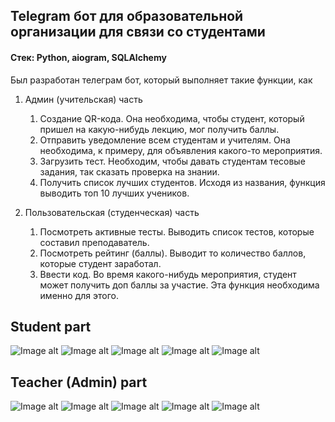 ## **Telegram бот** для образовательной организации для связи со студентами
   #### Стек: Python, aiogram, SQLAlchemy
   Был разработан телеграм бот, который выполняет такие функции, как
    
   1) Админ (учительская) часть
        1) Создание QR-кода. Она необходима, чтобы студент, который пришел на какую-нибудь лекцию, мог получить баллы.
        2) Отправить уведомление всем студентам и учителям. Она необходима, к примеру, для объявления какого-то
           мероприятия.
        3) Загрузить тест. Необходим, чтобы давать студентам тесовые задания, так сказать проверка на знании.
        4) Получить список лучших студентов. Исходя из названия, функция выводить топ 10 лучших учеников.

   2) Пользовательская (студенческая) часть
        1) Посмотреть активные тесты. Выводить список тестов, которые составил преподаватель.
        2) Посмотреть рейтинг (баллы). Выводит то количество баллов, которые студент заработал.
        3) Ввести код. Во время какого-нибудь мероприятия, студент может получить доп баллы за участие. Эта функция
           необходима именно для этого.

## Student part

![Image alt](https://github.com/dakusaido/TelegramBotPhotos/raw/main/photo_6_2023-04-29_12-46-33.jpg)
![Image alt](https://github.com/dakusaido/TelegramBotPhotos/raw/main/photo_7_2023-04-29_12-46-33.jpg)
![Image alt](https://github.com/dakusaido/TelegramBotPhotos/raw/main/photo_8_2023-04-29_12-46-33.jpg)
![Image alt](https://github.com/dakusaido/TelegramBotPhotos/raw/main/photo_9_2023-04-29_12-46-33.jpg)
![Image alt](https://github.com/dakusaido/TelegramBotPhotos/raw/main/photo_10_2023-04-29_12-46-33.jpg)

## Teacher (Admin) part

![Image alt](https://github.com/dakusaido/TelegramBotPhotos/raw/main/photo_2_2023-04-29_12-46-33.jpg)
![Image alt](https://github.com/dakusaido/TelegramBotPhotos/raw/main/photo_1_2023-04-29_12-46-33.jpg)
![Image alt](https://github.com/dakusaido/TelegramBotPhotos/raw/main/photo_3_2023-04-29_12-46-33.jpg)
![Image alt](https://github.com/dakusaido/TelegramBotPhotos/raw/main/photo_4_2023-04-29_12-46-33.jpg)
![Image alt](https://github.com/dakusaido/TelegramBotPhotos/raw/main/photo_5_2023-04-29_12-46-33.jpg)
